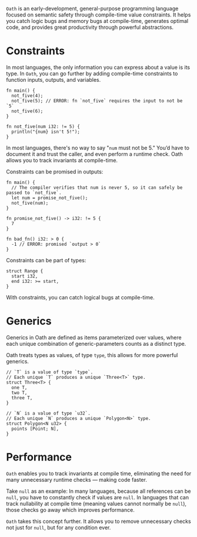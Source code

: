 `Oath` is an early-development, general-purpose programming language focused on semantic safety through compile-time value constraints.
It helps you catch logic bugs and memory bugs at compile-time, generates optimal code, and provides great productivity through powerful abstractions.

# Constraints
In most languages, the only information you can express about a value is its type.
In `Oath`, you can go further by adding compile-time constraints to function inputs, outputs, and variables.

```oath
fn main() {
  not_five(4);
  not_five(5); // ERROR: fn `not_five` requires the input to not be `5`
  not_five(6);
}

fn not_five(num i32: != 5) {
  println("{num} isn't 5!");
}
```

In most languages, there's no way to say "`num` must not be 5."
You’d have to document it and trust the caller, and even perform a runtime check.
Oath allows you to track invariants at compile-time.

Constraints can be promised in outputs:

```oath
fn main() {
  // The compiler verifies that num is never 5, so it can safely be passed to `not_five`.
  let num = promise_not_five();
  not_five(num);
}

fn promise_not_five() -> i32: != 5 {
  7
}
```

```oath
fn bad_fn() i32: > 0 {
  -1 // ERROR: promised `output > 0`
}
```

Constraints can be part of types:

```oath
struct Range {
  start i32,
  end i32: >= start,
}
```

With constraints, you can catch logical bugs at compile-time.

# Generics

Generics in Oath are defined as items parameterized over values,
where each unique combination of generic-parameters counts as a distinct type.

Oath treats types as values, of type `type`, this allows for more powerful generics.

```oath
// `T` is a value of type `type`.
// Each unique `T` produces a unique `Three<T>` type.
struct Three<T> {
  one T,
  two T,
  three T,
}
```

```oath
// `N` is a value of type `u32`.
// Each unique `N` produces a unique `Polygon<N>` type.
struct Polygon<N u32> {
  points [Point; N],
}
```

# Performance

`Oath` enables you to track invariants at compile time, eliminating the need for many unnecessary runtime checks — making code faster.

Take `null` as an example:
In many languages, because all references can be `null`, you have to constantly check if values are `null`.
In languages that can track nullability at compile time (meaning values cannot normally be `null`), those checks go away which improves performance.

`Oath` takes this concept further.
It allows you to remove unnecessary checks not just for `null`, but for any condition ever.




